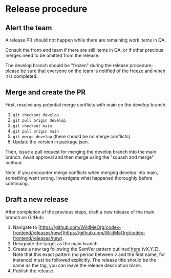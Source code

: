 # Release procedure

## Alert the team

A release PR should not happen while there are remaining work items in QA.

Consult the front-end team if there are still items in QA, or if other previous merges need to be omitted from the release.

The develop branch should be "frozen" during the release procedure; please be sure that everyone on the team is notified of the freeze and when it is completed.

## Merge and create the PR

First, resolve any potential merge conflicts with main on the develop branch

1. `git checkout develop`
2. `git pull origin develop`
3. `git checkout main`
4. `git pull origin main`
5. `git merge develop` (there should be no merge conflicts)
6. Update the version in package.json.

Then, issue a pull request for merging the develop branch into the main branch. Await approval and then merge using the "squash and merge" method.

Note: if you encounter merge conflicts when merging develop into main, something went wrong. Investigate what happened thoroughly before continuing.

## Draft a new release

After completion of the previous steps, draft a new release of the main branch on GitHub:

1. Navigate to [https://github.com/WildMeOrg/codex-frontend/releases/new](https://github.com/WildMeOrg/codex-frontend/releases/new).
2. Designate the target as the main branch.
3. Create a new tag following the SemVer pattern outlined [here](https://semver.org/) (vX.Y.Z). Note that this exact pattern (no period between v and the first name, for instance) must be followed explicitly. The release title should be the same as the tag, you can leave the release description blank.
4. Publish the release.

